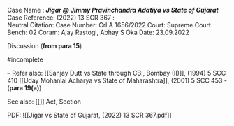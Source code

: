 Case Name : ***Jigar @ Jimmy Pravinchandra Adatiya vs State of Gujarat***
Case Reference: (2022) 13 SCR 367 :  
Neutral Citation:
Case Number: Crl A 1656/2022
Court: Supreme Court
Bench: 02
Coram: Ajay Rastogi, Abhay S Oka
Date: 23.09.2022

Discussion (**from para 15**)

#incomplete 

–
Refer also:
[[Sanjay Dutt vs State through CBI, Bombay (II)]], (1994) 5 SCC 410
[[Uday Mohanlal Acharya vs State of Maharashtra]], (2001) 5 SCC 453 - (**para 19(a)**)

See also:
[[]] 
Act, Section

PDF:
![[Jigar vs State of Gujarat, (2022) 13 SCR 367.pdf]]